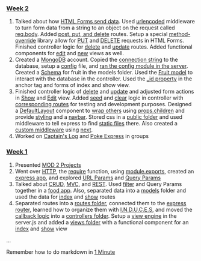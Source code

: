 ### [Week 2](https://github.com/JadeTwo/Example-Code/tree/main/Week%202)
1. Talked about how [HTML Forms send data](https://developer.mozilla.org/en-US/docs/Learn/Forms/Sending_and_retrieving_form_data). Used [urlencoded](https://github.com/JadeTwo/Example-Code/blob/main/Week%202/Day%201%20(Mon)/food-mvc-two/server.js#L28-L29) middleware to turn form data from a string to an object on the request called [req.body](https://github.com/JadeTwo/Example-Code/blob/main/Week%202/Day%201%20(Mon)/food-mvc-two/controllers/fruitController.js#L22-L28). Added [post, put, and delete](https://github.com/JadeTwo/Example-Code/blob/main/Week%202/Day%201%20(Mon)/food-mvc-two/routes/fruitRoutes.js#L18-L25) routes. Setup a special [method-override](https://github.com/JadeTwo/Example-Code/blob/main/Week%202/Day%201%20(Mon)/food-mvc-two/server.js#L19-L20) library allow for [PUT](https://github.com/JadeTwo/Example-Code/blob/main/Week%202/Day%201%20(Mon)/food-mvc-two/views/fruits/Edit.jsx#L7) and [DELETE](https://github.com/JadeTwo/Example-Code/blob/main/Week%202/Day%201%20(Mon)/food-mvc-two/views/fruits/Show.jsx#L16-L18) requests in HTML Forms. Finished controller logic for [delete](https://github.com/JadeTwo/Example-Code/blob/main/Week%202/Day%201%20(Mon)/food-mvc-two/views/fruits/Edit.jsx#L7) and [update](https://github.com/JadeTwo/Example-Code/blob/main/Week%202/Day%201%20(Mon)/food-mvc-two/controllers/fruitController.js#L47-L62) routes. Added functional components for [edit](https://github.com/JadeTwo/Example-Code/blob/main/Week%202/Day%201%20(Mon)/food-mvc-two/views/fruits/Edit.jsx) and [new](https://github.com/JadeTwo/Example-Code/blob/main/Week%202/Day%201%20(Mon)/food-mvc-two/views/fruits/New.jsx) views as well.
1. Created a [MongoDB](https://www.mongodb.com/) account. Copied the [connection string](https://github.com/JadeTwo/Example-Code/blob/main/Week%202/Day%202%20(Tue)/food-mvc-mongo/.example.env#L10) to the database, setup a [config](https://github.com/JadeTwo/Example-Code/blob/main/Week%202/Day%202%20(Tue)/food-mvc-mongo/config/db.js) file, and [ran the config module in the server](https://github.com/JadeTwo/Example-Code/blob/main/Week%202/Day%202%20(Tue)/food-mvc-mongo/server.js#L12-L16). Created a [Schema](https://github.com/JadeTwo/Example-Code/blob/main/Week%202/Day%202%20(Tue)/food-mvc-mongo/models/fruitModel.js) for fruit in the models folder. Used the [Fruit model](https://github.com/JadeTwo/Example-Code/blob/main/Week%202/Day%202%20(Tue)/food-mvc-mongo/controllers/fruitController.js#L3-L11) to interact with the database in the controller. Used the [_id property](https://github.com/JadeTwo/Example-Code/blob/main/Week%202/Day%202%20(Tue)/food-mvc-mongo/views/fruits/Index.jsx#L12) in the anchor tag and forms of index and show view.
1. Finished controller logic of [delete](https://github.com/JadeTwo/Example-Code/blob/main/Week%202/Day%203%20(Wed)/food-full-mongo/controllers/fruitController.js#L60-L70) and [update](https://github.com/JadeTwo/Example-Code/blob/main/Week%202/Day%203%20(Wed)/food-full-mongo/controllers/fruitController.js#L84-L103) and adjusted form actions in [Show](https://github.com/JadeTwo/Example-Code/blob/main/Week%202/Day%203%20(Wed)/food-full-mongo/views/fruits/Show.jsx#L17) and [Edit](https://github.com/JadeTwo/Example-Code/blob/main/Week%202/Day%203%20(Wed)/food-full-mongo/views/fruits/Edit.jsx#L9) view. Added [seed](https://github.com/JadeTwo/Example-Code/blob/main/Week%202/Day%203%20(Wed)/food-full-mongo/controllers/fruitController.js#L105-L116) and [clear](https://github.com/JadeTwo/Example-Code/blob/main/Week%202/Day%203%20(Wed)/food-full-mongo/controllers/fruitController.js#L118-L128) logic in controller with [corresponding routes](https://github.com/JadeTwo/Example-Code/blob/main/Week%202/Day%203%20(Wed)/food-full-mongo/routes/fruitRoutes.js#L18-L28) for testing and development purposes. Designed a [DefaultLayout](https://github.com/JadeTwo/Example-Code/blob/main/Week%202/Day%203%20(Wed)/food-full-mongo/views/layouts/DefaultLayout.jsx) component to [wrap others](https://github.com/JadeTwo/Example-Code/blob/main/Week%202/Day%203%20(Wed)/food-full-mongo/views/fruits/Index.jsx#L8-L32) using [props.children](https://github.com/JadeTwo/Example-Code/blob/main/Week%202/Day%203%20(Wed)/food-full-mongo/views/layouts/DefaultLayout.jsx) and provide [styling](https://github.com/JadeTwo/Example-Code/blob/main/Week%202/Day%203%20(Wed)/food-full-mongo/views/layouts/DefaultLayout.jsx#L9) and a [navbar](https://github.com/JadeTwo/Example-Code/blob/main/Week%202/Day%203%20(Wed)/food-full-mongo/views/layouts/DefaultLayout.jsx#L12-L19). Stored css in a [public folder](https://github.com/JadeTwo/Example-Code/tree/main/Week%202/Day%203%20(Wed)/food-full-mongo/public) and used middleware to tell express to find [static files](https://github.com/JadeTwo/Example-Code/blob/main/Week%202/Day%203%20(Wed)/food-full-mongo/server.js#L43-L44) there. Also created a [custom middleware](https://github.com/JadeTwo/Example-Code/blob/main/Week%202/Day%203%20(Wed)/food-full-mongo/server.js#L46-L51) using [next](https://github.com/JadeTwo/Example-Code/blob/main/Week%202/Day%203%20(Wed)/food-full-mongo/server.js#L50).
1. Worked on [Captain's Log](https://perscholas.instructure.com/courses/1249/assignments/282998) and [Poke Express](https://perscholas.instructure.com/courses/1249/assignments/282414) in groups

### [Week 1](https://github.com/JadeTwo/Example-Code/tree/main/Week%201)
1. Presented [MOD 2 Projects](https://docs.google.com/spreadsheets/d/10Ad-CyyfNtMFTs2hjjcrbY3zSbv7odg3z4etzNCPuRU/edit#gid=0) 
1. Went over [HTTP](https://developer.mozilla.org/en-US/docs/Web/HTTP), the [require](https://github.com/JadeTwo/Example-Code/blob/main/Week%201/Day%202%20(Tue)/node-practice/script.js#L27-L29) function, using [module.exports](https://github.com/JadeTwo/Example-Code/blob/main/Week%201/Day%202%20(Tue)/node-practice/days-of-the-week.js#L4-L11), created an [express app](https://github.com/JadeTwo/Example-Code/blob/main/Week%201/Day%202%20(Tue)/express-practice/server-template.js), and explored [URL Params](https://github.com/JadeTwo/Example-Code/blob/main/Week%201/Day%202%20(Tue)/express_plants/server.js#L26-L29) and [Query Params](https://github.com/JadeTwo/Example-Code/blob/main/Week%201/Day%202%20(Tue)/express_plants/server.js#L18-L24)
1. Talked about [CRUD](https://www.codecademy.com/article/what-is-crud), [MVC](https://www.codecademy.com/article/mvc), and [REST](https://medium.com/@atingenkay/restful-routes-what-are-they-8fe221521bb). Used [filter](https://github.com/JadeTwo/Example-Code/blob/main/Week%201/Day%203%20(Wed)/food-app/server.js#L19-L24) and Query Params together in a [food app](https://github.com/JadeTwo/Example-Code/tree/main/Week%201/Day%203%20(Wed)/food-app). Also, separated data into a [models](https://github.com/JadeTwo/Example-Code/tree/main/Week%201/Day%203%20(Wed)/food-app/models) folder and used the data for [index](https://github.com/JadeTwo/Example-Code/blob/main/Week%201/Day%203%20(Wed)/food-app/server.js#L34-L37) and [show](https://github.com/JadeTwo/Example-Code/blob/main/Week%201/Day%203%20(Wed)/food-app/server.js#L39-L42) routes
1. Separated routes into a [routes folder](https://github.com/JadeTwo/Example-Code/tree/main/Week%201/Day%204%20(Thur)/food-app-mvc/routes), connected them to the [express router](https://github.com/JadeTwo/Example-Code/blob/main/Week%201/Day%204%20(Thur)/food-app-mvc/routes/fruitRoutes.js#L3-L4), learned how to organize them with [I.N.D.U.C.E.S](https://github.com/JadeTwo/Example-Code/blob/main/Week%201/Day%204%20(Thur)/food-app-mvc/routes/fruitRoutes.js#L9-L10), and moved the [callback logic](https://github.com/JadeTwo/Example-Code/blob/main/Week%201/Day%204%20(Thur)/food-app-mvc/controllers/fruitController.js#L4-L11) into a [controllers folder](https://github.com/JadeTwo/Example-Code/tree/main/Week%201/Day%204%20(Thur)/food-app-mvc/controllers). Setup a [view engine](https://github.com/JadeTwo/Example-Code/blob/main/Week%201/Day%204%20(Thur)/food-app-mvc/server.js#L16-L23) in the server.js and added a [views folder](https://github.com/JadeTwo/Example-Code/tree/main/Week%201/Day%204%20(Thur)/food-app-mvc/views) with a functional component for an [index](https://github.com/JadeTwo/Example-Code/blob/main/Week%201/Day%204%20(Thur)/food-app-mvc/views/fruits/Index.jsx) and [show](https://github.com/JadeTwo/Example-Code/blob/main/Week%201/Day%204%20(Thur)/food-app-mvc/views/fruits/Show.jsx) view

...

Remember how to do markdown in [1 Minute](https://www.youtube.com/shorts/-aSSrmAXHDg) 